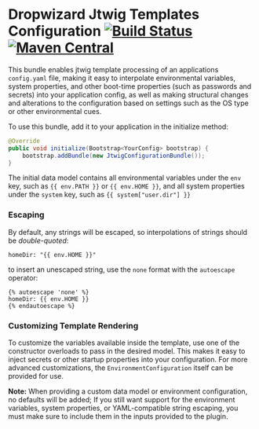 # Dropwizard Jtwig Templates Configuration [![Build Status](https://jenkins.dragon.zone/buildStatus/icon?job=dragonzone/dropwizard-configuration-jtwig/master)](https://jenkins.dragon.zone/blue/organizations/jenkins/dragonzone%2Fdropwizard-configuration-jtwig/activity?branch=master) [![Maven Central](https://maven-badges.herokuapp.com/maven-central/zone.dragon/dropwizard-configuration-jtwig/badge.svg)](https://maven-badges.herokuapp.com/maven-central/zone.dragon/dropwizard-configuration-jtwig/)

This bundle enables jtwig template processing of an applications `config.yaml` file, making it easy to interpolate environmental
variables, system properties, and other boot-time properties (such as passwords and secrets) into your application config, as well as 
making structural changes and alterations to the configuration based on settings such as the OS type or other environmental cues.

To use this bundle, add it to your application in the initialize method:

```java
@Override
public void initialize(Bootstrap<YourConfig> bootstrap) {
    bootstrap.addBundle(new JtwigConfigurationBundle());
}
```

The initial data model contains all environmental variables under the `env` key, such as `{{ env.PATH }}` or `{{ env.HOME }}`, and all
system properties under the `system` key, such as `{{ system["user.dir"] }}`

### Escaping

By default, any strings will be escaped, so interpolations of strings should be *double-quoted*:

```
homeDir: "{{ env.HOME }}"
```

to insert an unescaped string, use the `none` format with the `autoescape` operator:

```
{% autoescape 'none' %}
homeDir: {{ env.HOME }}
{% endautoescape %}
```

### Customizing Template Rendering

To customize the variables available inside the template, use one of the constructor overloads to pass in the desired model. This makes it
easy to inject secrets or other startup properties into your configuration. For more advanced customizations, the `EnvironmentConfiguration`
itself can be provided for use.

**Note:** When providing a custom data model or environment configuration, no defaults will be added; If you still want support for the
environment variables, system properties, or YAML-compatible string escaping, you must make sure to include them in the inputs provided to
the plugin.